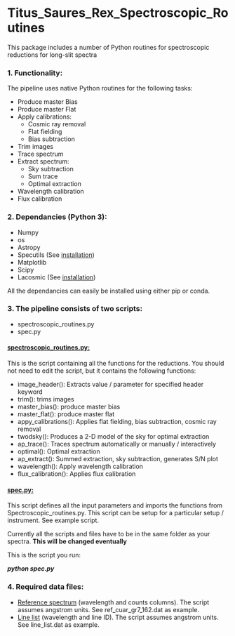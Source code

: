 # Titus_Saures_Rex_Spectroscopic_Routines
This package includes a number of Python routines for spectroscopic reductions for long-slit spectra

### 1.	Functionality:

The pipeline uses native Python routines for the following tasks:
   * Produce master Bias
   * Produce master Flat
   * Apply calibrations:
       * Cosmic ray removal
       * Flat fielding
       * Bias subtraction
   * Trim images
   * Trace spectrum
   * Extract spectrum:
       * Sky subtraction
       * Sum trace
       * Optimal extraction
   * Wavelength calibration
   * Flux calibration

### 2.  Dependancies (Python 3):

  *	Numpy
  *	os
  *	Astropy
  *	Specutils (See [installation](https://specutils.readthedocs.io/en/latest/))
  *	Matplotlib
  *	Scipy
  *	Lacosmic (See [installation](https://lacosmic.readthedocs.io/en/latest/))

All the dependancies can easily be installed using either pip or conda.

### 3.  The pipeline consists of two scripts:
  *	spectroscopic_routines.py
  *	spec.py

#### <ins>spectroscopic_routines.py:</ins> 
This is the script containing all the functions for the reductions.  You should not need to edit the script, but it contains the following functions:
  *	image_header():  Extracts value / parameter for specified header keyword
  *	trim():  trims images
  *	master_bias(): produce master bias
  *	master_flat(): produce master flat
  *	appy_calibrations():  Applies flat fielding, bias subtraction, cosmic ray removal
  *	twodsky():  Produces a 2-D model of the sky for optimal extraction
  *	ap_trace():  Traces spectrum automatically or manually / interactively
  *	optimal():  Optimal extraction
  *	ap_extract():  Summed extraction, sky subtraction, generates S/N plot
  *	wavelength():  Apply wavelength calibration
  *	flux_calibration():  Applies flux calibration

#### <ins>spec.py:</ins>

This script defines all the input parameters and imports the functions from Spectroscopic_routines.py.  This script can be setup for a particular setup / instrument.  See example script.

Currently all the scripts and files have to be in the same folder as your spectra.  **This will be changed eventually**

This is the script you run:

***python spec.py***

### 4. Required data files:
  * <ins>Reference spectrum</ins> (wavelength and counts columns).  The script assumes angstrom units.  See ref_cuar_gr7_162.dat as example.
  * <ins>Line list</ins> (wavelength and line ID).  The script assumes angstrom units.  See line_list.dat as example.

